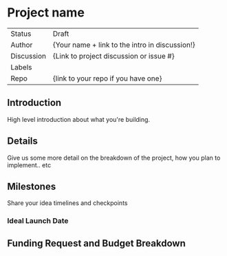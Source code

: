 # Project name

|  |  |
| -------- | -------- |
| Status | Draft |
| Author   | {Your name + link to the intro in discussion!}  |
| Discussion   | {Link to project discussion or issue #}  |
| Labels | |
| Repo   | {link to your repo if you have one}  |

## Introduction

High level introduction about what you're building.

## Details

Give us some more detail on the breakdown of the project, how you plan to implement.. etc

## Milestones

Share your idea timelines and checkpoints

### Ideal Launch Date

## Funding Request and Budget Breakdown
